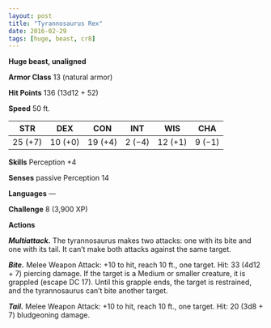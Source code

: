 ```yaml
---
layout: post
title: "Tyrannosaurus Rex"
date: 2016-02-29
tags: [huge, beast, cr8]
---
```


**Huge beast, unaligned**

**Armor Class** 13 (natural armor)

**Hit Points** 136 (13d12 + 52)

**Speed** 50 ft.

|   STR   |   DEX   |   CON   |   INT   |   WIS   |   CHA   |
|:-----:|:-----:|:-----:|:-----:|:-----:|:-----:|
| 25 (+7) | 10 (+0) | 19 (+4) | 2 (−4) | 12 (+1) | 9 (−1) |

**Skills** Perception +4 

**Senses** passive Perception 14 

**Languages** — 

**Challenge** 8 (3,900 XP)

**Actions** 

***Multiattack.*** The tyrannosaurus makes two attacks: one with its bite and one with its tail. It can’t make both attacks against the same target. 

***Bite.*** Melee Weapon Attack: +10 to hit, reach 10 ft., one target. Hit: 33 (4d12 + 7) piercing damage. If the target is a Medium or smaller creature, it is grappled (escape DC 17). Until this grapple ends, the target is restrained, and the tyrannosaurus can’t bite another target. 

***Tail.*** Melee Weapon Attack: +10 to hit, reach 10 ft., one target. Hit: 20 (3d8 + 7) bludgeoning damage.
